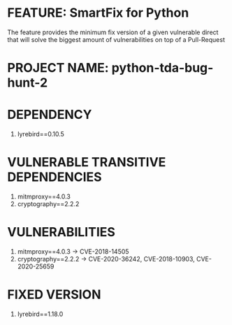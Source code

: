 # FEATURE: SmartFix for Python
The feature provides the minimum fix version of a given vulnerable direct that will solve the biggest amount of vulnerabilities on top of a Pull-Request

# PROJECT NAME: python-tda-bug-hunt-2


# DEPENDENCY
1. lyrebird==0.10.5


# VULNERABLE TRANSITIVE DEPENDENCIES
1. mitmproxy==4.0.3
2. cryptography==2.2.2


# VULNERABILITIES
1. mitmproxy==4.0.3 -> CVE-2018-14505
2. cryptography==2.2.2 -> CVE-2020-36242, CVE-2018-10903, CVE-2020-25659


# FIXED VERSION
1. lyrebird==1.18.0
